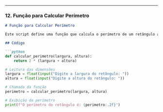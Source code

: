 
---

### 12. Função para Calcular Perímetro

```markdown
# Função para Calcular Perímetro

Este script define uma função que calcula o perímetro de um retângulo a partir de sua largura e altura.

## Código

```python
def calcular_perimetro(largura, altura):
    return 2 * (largura + altura)

# Leitura das dimensões
largura = float(input("Digite a largura do retângulo: "))
altura = float(input("Digite a altura do retângulo: "))

# Chamada da função
perimetro = calcular_perimetro(largura, altura)

# Exibição do perímetro
print(f"O perímetro do retângulo é: {perimetro:.2f}")
